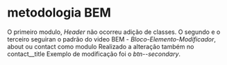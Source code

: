 # metodologia BEM

O primeiro modulo, *Header* não ocorreu adição de classes.
O segundo e o terceiro seguiran o padrão do video BEM -  *Bloco-Elemento-Modificador*, about ou contact como modulo
Realizado a alteração também no contact__title
Exemplo de modificação foi o *btn--secondary*.
